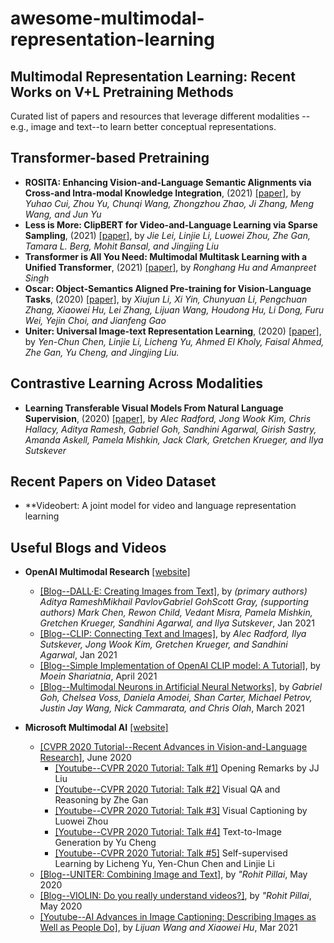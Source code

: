 # awesome-multimodal-representation-learning

## Multimodal Representation Learning: Recent Works on V+L Pretraining Methods
Curated list of papers and resources that leverage different modalities --e.g., image and text--to learn better conceptual representations.  
 
## Transformer-based Pretraining
- **ROSITA: Enhancing Vision-and-Language Semantic Alignments via Cross-and Intra-modal Knowledge Integration**, (2021) [[paper]](https://dl.acm.org/doi/pdf/10.1145/3474085.3475251), by *Yuhao Cui, Zhou Yu, Chunqi Wang, Zhongzhou Zhao, Ji Zhang, Meng Wang, and Jun Yu*
- **Less is More: ClipBERT for Video-and-Language Learning via Sparse Sampling**, (2021) [[paper]](https://openaccess.thecvf.com/content/CVPR2021/papers/Lei_Less_Is_More_ClipBERT_for_Video-and-Language_Learning_via_Sparse_Sampling_CVPR_2021_paper.pdf), by *Jie Lei, Linjie Li, Luowei Zhou, Zhe Gan, Tamara L. Berg, Mohit Bansal, and Jingjing Liu*
- **Transformer is All You Need: Multimodal Multitask Learning with a Unified Transformer**, (2021) [[paper]](https://arxiv.org/pdf/2102.10772.pdf), by *Ronghang Hu and Amanpreet Singh*
- **Oscar: Object-Semantics Aligned Pre-training for Vision-Language Tasks**, (2020) [[paper]](https://arxiv.org/pdf/2004.06165.pdf), by *Xiujun Li, Xi Yin, Chunyuan Li, Pengchuan Zhang, Xiaowei Hu, Lei Zhang, Lijuan Wang, Houdong Hu, Li Dong, Furu Wei, Yejin Choi, and Jianfeng Gao*
- **Uniter: Universal Image-text Representation Learning**, (2020) [[paper]](https://arxiv.org/pdf/1909.11740.pdf), by *Yen-Chun Chen, Linjie Li, Licheng Yu, Ahmed El Kholy, Faisal Ahmed, Zhe Gan, Yu Cheng, and Jingjing Liu.*

## Contrastive Learning Across Modalities
- **Learning Transferable Visual Models From Natural Language Supervision**, (2020) [[paper]](https://arxiv.org/pdf/2103.00020.pdf), by *Alec Radford, Jong Wook Kim, Chris Hallacy, Aditya Ramesh, Gabriel Goh, Sandhini Agarwal, Girish Sastry, Amanda Askell, Pamela Mishkin, Jack Clark, Gretchen Krueger, and Ilya Sutskever* 

## Recent Papers on Video Dataset
- **Videobert: A joint model for video and language representation learning
## Useful Blogs and Videos
- **OpenAI Multimodal Research** [[website]](https://openai.com/blog/tags/multimodal/)
  - [[Blog--DALL·E: Creating Images from Text]](https://openai.com/blog/dall-e/), by *(primary authors) Aditya RameshMikhail PavlovGabriel GohScott Gray, (supporting authors) Mark Chen, Rewon Child, Vedant Misra, Pamela Mishkin, Gretchen Krueger, Sandhini Agarwal, and Ilya Sutskever*, Jan 2021
  - [[Blog--CLIP: Connecting Text and Images]](https://openai.com/blog/clip/), by *Alec Radford, Ilya Sutskever, Jong Wook Kim, Gretchen Krueger, and Sandhini Agarwal*, Jan 2021
  - [[Blog--Simple Implementation of OpenAI CLIP model: A Tutorial]](https://towardsdatascience.com/simple-implementation-of-openai-clip-model-a-tutorial-ace6ff01d9f2), by *Moein Shariatnia*, April 2021
  - [[Blog--Multimodal Neurons in Artificial Neural Networks]](https://openai.com/blog/multimodal-neurons/), by *Gabriel Goh, Chelsea Voss, Daniela Amodei, Shan Carter, Michael Petrov, Justin Jay Wang, Nick Cammarata, and Chris Olah*, March 2021

- **Microsoft Multimodal AI** [[website]](https://multimodalai.azurewebsites.net/)
  - [[CVPR 2020 Tutorial--Recent Advances in Vision-and-Language Research]](https://rohit497.github.io/Recent-Advances-in-Vision-and-Language-Research/), June 2020
    - [[Youtube--CVPR 2020 Tutorial: Talk #1]](https://www.youtube.com/watch?v=BJgzjNN3h1U) Opening Remarks by JJ Liu
    - [[Youtube--CVPR 2020 Tutorial: Talk #2]](https://www.youtube.com/watch?v=n4mUriUrYR0) Visual QA and Reasoning by Zhe Gan
    - [[Youtube--CVPR 2020 Tutorial: Talk #3]](https://www.youtube.com/watch?v=Zn5uFGsq4j4) Visual Captioning by Luowei Zhou
    - [[Youtube--CVPR 2020 Tutorial: Talk #4]](https://www.youtube.com/watch?v=8pNtrsFe4tk) Text-to-Image Generation by Yu Cheng
    - [[Youtube--CVPR 2020 Tutorial: Talk #5]](https://www.youtube.com/watch?v=C4UQWJcp7w4) Self-supervised Learning by Licheng Yu, Yen-Chun Chen and Linjie Li
  - [[Blog--UNITER: Combining Image and Text]](https://towardsdatascience.com/uniter-d979e2d838f0), by *"Rohit Pillai*, May 2020
  - [[Blog--VIOLIN: Do you really understand videos?]](https://medium.com/swlh/violin-do-you-really-understand-videos-fe07f7affd9e), by *"Rohit Pillai*, May 2020
  - [[Youtube--AI Advances in Image Captioning: Describing Images as Well as People Do]](https://www.youtube.com/watch?v=QNesnXfyYq8), by *Lijuan Wang and Xiaowei Hu*, Mar 2021
